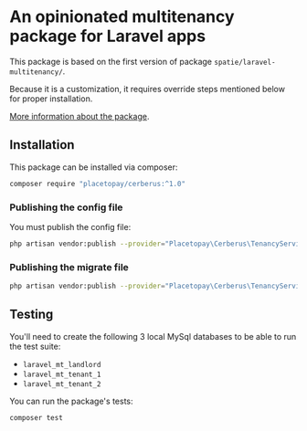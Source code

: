 # An opinionated multitenancy package for Laravel apps

This package is based on the first version of package `spatie/laravel-multitenancy/`.

Because it is a customization, it requires override steps mentioned below for proper installation.

[More information about the package](https://github.com/spatie/laravel-multitenancy/tree/v1).

## Installation

This package can be installed via composer:

``` bash
composer require "placetopay/cerberus:^1.0"
```

### Publishing the config file

You must publish the config file:

``` bash
php artisan vendor:publish --provider="Placetopay\Cerberus\TenancyServiceProvider" --tag="config"
```

### Publishing the migrate file

``` bash
php artisan vendor:publish --provider="Placetopay\Cerberus\TenancyServiceProvider" --tag="migrations"
```

## Testing

You'll need to create the following 3 local MySql databases to be able to run the test suite:

- `laravel_mt_landlord`
- `laravel_mt_tenant_1`
- `laravel_mt_tenant_2`

You can run the package's tests:

``` bash
composer test
```
